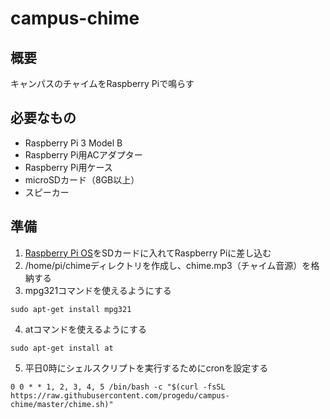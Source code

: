 # campus-chime
## 概要
キャンパスのチャイムをRaspberry Piで鳴らす

## 必要なもの
- Raspberry Pi 3 Model B
- Raspberry Pi用ACアダプター
- Raspberry Pi用ケース
- microSDカード（8GB以上）
- スピーカー

## 準備
1. [Raspberry Pi OS](https://www.raspberrypi.org/software/)をSDカードに入れてRaspberry Piに差し込む
1. /home/pi/chimeディレクトリを作成し、chime.mp3（チャイム音源）を格納する
1. mpg321コマンドを使えるようにする
```
sudo apt-get install mpg321
```
4. atコマンドを使えるようにする
```
sudo apt-get install at
```
5. 平日0時にシェルスクリプトを実行するためにcronを設定する
```
0 0 * * 1, 2, 3, 4, 5 /bin/bash -c "$(curl -fsSL https://raw.githubusercontent.com/progedu/campus-chime/master/chime.sh)"
```
